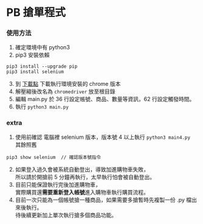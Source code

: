 # PB 搶單程式

### 使用方法
1. 確定環境中有 python3
2. pip3 安裝依賴
```
pip3 install --upgrade pip
pip3 install selenium
```
3. 到 [下載點](https://chromedriver.chromium.org/downloads) 下載執行環境安裝的 chrome 版本
4. 解壓縮後改名為 `chromedriver` 放至根目錄
5. 編輯 main.py 於 36 行設定帳號、商品、數量等資訊，62 行設定觸發時間。
6. 執行 `python3 main.py`

### extra
1. 使用前確認 電腦裡 selenium 版本，版本號 4 以上執行 `python3 main4.py`  
其餘照舊  
```
pip3 show selenium  // 確認版本號指令
```
2. 如果登入過久會被系統自動登出，導致加進購物車失敗，  
所以請於開搶前 5 分鐘再執行，太早執行怕會被自動登出。
3. 目前只能保證執行完後加進購物車，  
實際購買還**需要重新登入帳號**進入購物車執行購買流程。
4. 目前一次只能為一個帳號搶一種商品，如果需要多搶暫時先複製一份 .py 檔出來後執行。  
待後續更新加上單次執行搶多個商品功能。
